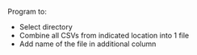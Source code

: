 Program to:
- Select directory
- Combine all CSVs from indicated location into 1 file
- Add name of the file in additional column
